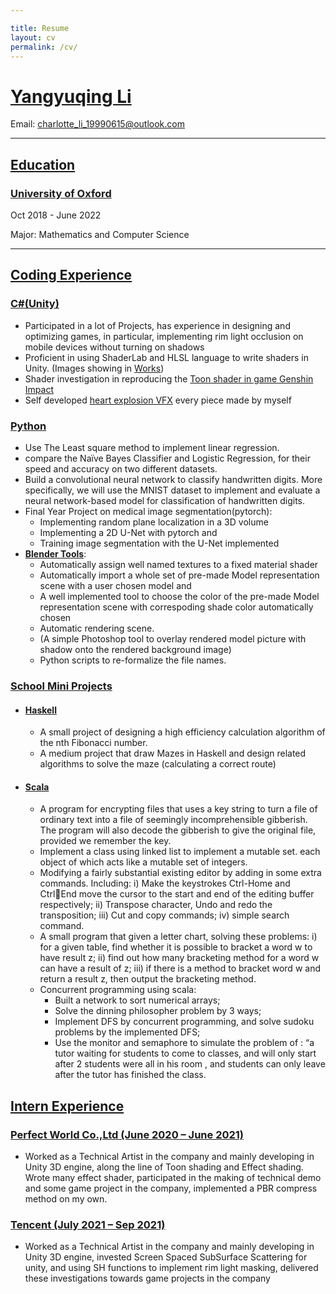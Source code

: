 ```yaml
---

title: Resume
layout: cv
permalink: /cv/
---
```


# <u>Yangyuqing Li</u>
Email: charlotte_li_19990615@outlook.com

---

## <u>Education</u>
### <u>University of Oxford</u>
 
Oct 2018 - June 2022 

Major: Mathematics and Computer Science

---

## <u>Coding Experience</u>
### <u>C#(Unity)</u>
* Participated in a lot of Projects, has experience in designing and optimizing games, in particular, implementing rim light occlusion on mobile devices without turning on shadows
* Proficient in using ShaderLab and HLSL language to write shaders in Unity. (Images showing in [Works](https://rabichora.github.io/works/))
* Shader investigation in reproducing the [Toon shader in game Genshin Impact](https://github.com/RabiChora/GenshinLikeToonShading)
* Self developed [heart explosion VFX](https://github.com/RabiChora/Heart-Explosion-Effect) every piece made by myself

### <u>Python</u>
* Use The Least square method to implement linear regression.
* compare the Naïve Bayes Classifier and Logistic Regression, for their speed and accuracy on two different datasets.
* Build a convolutional neural network to classify handwritten digits. More specifically, we will use the MNIST dataset to implement and
  evaluate a neural network-based model for classification of handwritten digits.
* Final Year Project on medical image segmentation(pytorch):
    * Implementing random plane localization in a 3D volume
    * Implementing a 2D U-Net with pytorch and 
    * Training image segmentation with the U-Net implemented
* **[Blender Tools](https://github.com/RabiChora/Blender-Auto-Tools)**: 
    * Automatically assign well named textures to a fixed material shader
    * Automatically import a whole set of pre-made Model representation scene with a user chosen model and
    * A well implemented tool to choose the color of the pre-made Model representation scene with correspoding shade color automatically chosen
    * Automatic rendering scene.
    * (A simple Photoshop tool to overlay rendered model picture with shadow onto the rendered background image)
    * Python scripts to re-formalize the file names.
    
### <u>School Mini Projects</u>
* #### <u>Haskell</u>
    * A small project of designing a high efficiency calculation algorithm of the nth Fibonacci number.
    * A medium project that draw Mazes in Haskell and design related algorithms to solve the maze (calculating a correct route)
    
* #### <u>Scala</u>
    * A program for encrypting files that uses a key string to turn a file of ordinary text into a file of seemingly incomprehensible gibberish. The program will also decode the gibberish to give the original file, provided we remember the key.
    * Implement a class using linked list to implement a mutable set. each object of which acts like a mutable set of integers.
    * Modifying a fairly substantial existing editor by adding in some extra commands. Including: i) Make the keystrokes Ctrl-Home and CtrlEnd move the cursor to the start and end of the editing buffer respectively; ii) Transpose character, Undo and redo the transposition; iii) Cut and copy commands; iv) simple search command.
    * A small program that given a letter chart, solving these problems: i) for a given table, find whether it is possible to bracket a word w to have result z; ii) find out how many bracketing method for a word w can have a result of z; iii) if there is a method to bracket word w and return a result z, then output the bracketing method.
    * Concurrent programming using scala:
        * Built a network to sort numerical arrays;
        * Solve the dinning philosopher problem by 3 ways;
        * Implement DFS by concurrent programming, and solve sudoku problems by the implemented DFS;
        * Use the monitor and semaphore to simulate the problem of : “a tutor waiting for students to come to classes, and will only start after 2 students were all in his room , and students can only leave after the tutor has finished the class.

## <u>Intern Experience</u>
### <u>Perfect World Co.,Ltd (June 2020 – June 2021)</u>
* Worked as a Technical Artist in the company and mainly developing in Unity 3D engine, along the line of Toon shading and Effect shading. Wrote many effect shader, participated in the making of technical demo and some game project in the company, implemented a PBR compress method on my own.

### <u> Tencent (July 2021 – Sep 2021)</u>
* Worked as a Technical Artist in the company and mainly developing in Unity 3D engine, invested Screen Spaced SubSurface Scattering for unity, and using SH functions to implement rim light masking, delivered these investigations towards game projects in the company


